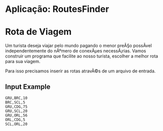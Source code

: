 # Aplicação: RoutesFinder


# Rota de Viagem #

Um turista deseja viajar pelo mundo pagando o menor preÃ§o possÃ­vel independentemente do nÃºmero de conexÃµes necessÃ¡rias.
Vamos construir um programa que facilite ao nosso turista, escolher a melhor rota para sua viagem.

Para isso precisamos inserir as rotas atravÃ©s de um arquivo de entrada.

## Input Example ##
```csv
GRU,BRC,10
BRC,SCL,5
GRU,CDG,75
GRU,SCL,20
GRU,ORL,56
ORL,CDG,5
SCL,ORL,20
```

